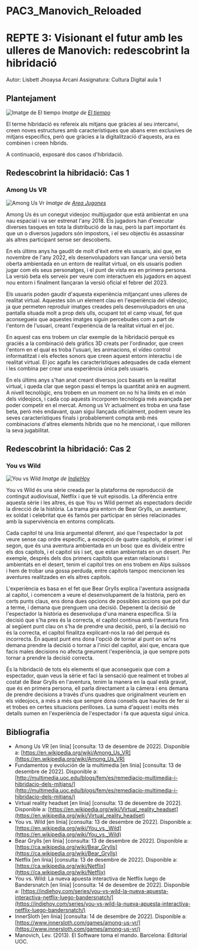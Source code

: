 # PAC3_Manovich_Reloaded
# REPTE 3: Visionant el futur amb les ulleres de Manovich: redescobrint la hibridació

Autor: Lisbett Jhoaysa Arcani
Assignatura: Cultura Digital aula 1

## Plantejament
![Imatge de El tiempo](https://www.eltiempo.com/files/image_1200_680/uploads/2019/12/07/5dec47012d257.jpeg)
*Imatge de [El tiempo](https://www.eltiempo.com/tecnosfera/novedades-tecnologia/como-sera-la-evolucion-tecnologica-para-la-decada-2020-2030-444186 "Pàgina d'origen")*

El terme hibridació es refereix als mitjans que gràcies al seu intercanvi, creen noves estructures amb característiques que abans eren exclusives de mitjans específics, però que gràcies a la digitalització d'aquests, ara es combinen i creen híbrids.

A continuació, exposaré dos casos d'hibridació.

## Redescobrint la hibridació: Cas 1

### Among Us VR
![Among Us Vr](https://areajugones.sport.es/wp-content/uploads/2021/12/among-us-vr.jpg)
*Imatge de [Area Jugones](https://areajugones.sport.es/videojuegos/among-us-vr-es-anunciado-por-sorpresa-sospechosos-en-realidad-virtual/ "Pàgina d'origen")*

Among Us és un conegut videojoc multijugador que està ambientat en una nau espacial i va ser estrenat l'any 2018. Els jugadors han d'executar diverses tasques en tota la distribució de la nau, però la part important és que un o diversos jugadors són impostors, i el seu objectiu és assassinar als altres participant sense ser descoberts.  
  
En els últims anys ha gaudit de molt d'èxit entre els usuaris, així que, en novembre de l'any 2022, els desenvolupadors van llançar una versió beta oberta ambientada en un entorn de realitat virtual, on els usuaris podien jugar com els seus personatges, i el punt de vista era en primera persona. La versió beta els serveix per veure com interactuen els jugadors en aquest nou entorn i finalment llançaran la versió oficial el febrer del 2023.  
  
Els usuaris poden gaudir d'aquesta experiència mitjançant unes ulleres de realitat virtual. Aquestes són un element clau en l'experiència del videojoc, ja que permeten reproduir imatges creades pels desenvolupadors en una pantalla situada molt a prop dels ulls, ocupant tot el camp visual, fet que aconsegueix que aquestes imatges siguin percebudes com a part de l'entorn de l'usuari, creant l'experiència de la realitat virtual en el joc.  
  
En aquest cas ens trobem un clar exemple de la hibridació perquè es graciés a la combinació dels gràfics 3D creats per l'ordinador, que creen l'entorn en el qual es troba l'usuari, les animacions, el vídeo control informatitzat i els efectes sonors que creen aquest entorn interactiu i de realitat virtual. El joc agafa les característiques adequades de cada element i les combina per crear una experiència única pels usuaris.  
  
En els últims anys s'han anat creant diversos jocs basats en la realitat virtual, i queda clar que segon passi el temps la quantitat anirà en augment. A nivell tecnològic, ens trobem en un moment on no hi ha límits en el món dels videojocs, i cada cop aquests incorporen tecnologia més avançada per poder competir en el mercat. Among  us  Vr actualment es troba en una fase beta, però més endavant, quan sigui llançada oficialment, podrem veure les seves característiques finals i probablement compta amb més combinacions d'altres elements híbrids que no he mencionat, i que milloren la seva jugabilitat.

## Redescobrint la hibridació: Cas 2
### You vs Wild 

![You vs Wild](https://indiehoy.com/wp-content/uploads/2019/03/you-vs-wild.jpg "Sèrie de Netflix")
*Imatge de [IndieHoy](https://indiehoy.com/series/you-vs-wild-la-nueva-apuesta-interactiva-netflix-luego-bandersnatch/ "Pàgina d'origen")*

You  vs  Wild és una sèrie creada per la plataforma de reproducció de contingut audiovisual, Netflix i que té vuit episodis. La diferència entre aquesta sèrie i les altres, és que You  vs  Wild permet als espectadors decidir la direcció de la història. La trama gira entorn de Bear  Grylls, un aventurer, ex soldat i celebritat que és famós per participar en sèries relacionades amb la supervivència en entorns complicats.  
  
Cada capítol té una línia argumental diferent, així que l'espectador la pot veure sense cap ordre específic, a excepció de quatre capítols, el primer i el segon, que és una aventura ambientada en un bosc que es divideix entre els dos capítols, i el capítol sis i set, que estan ambientats en un desert. Per exemple, després dels dos primers capítols que estan relacionats i ambientats en el desert, tenim el capítol tres on ens trobem en Alps suïssos i hem de trobar una gossa perduda, entre capítols tampoc mencionen les aventures realitzades en els altres capítols.  
  
L'experiència es basa en el fet que Bear  Grylls explica l'aventura assignada al capítol, i comencem a veure el desenvolupament de la història, però en certs punts claus, ens dona dues opcions de possibles accions que pot dur a terme, i demana que prenguem una decisió. Depenent la decisió de l'espectador la història es desenvolupa d'una manera específica. Si la decisió que s'ha pres és la correcta, el capítol continua amb l'aventura fins al següent punt clau on s'ha de prendre una decisió, però, si la decisió no és la correcta, el capítol finalitza explicant-nos la raó del perquè és incorrecta. En aquest punt ens dona l'opció de tornar al punt on se'ns demana prendre la decisió o tornar a l'inici del capítol, així que, encara que facis males decisions no afecta greument l'experiència, ja que sempre pots tornar a prendre la decisió correcta.  
  
És la hibridació de tots els elements el que aconsegueix que com a espectador, quan veus la sèrie et faci la sensació que realment et trobes al costat de Bear  Grylls en l'aventura, tenim la manera en la qual està gravat, que és en primera persona, ell parla directament a la càmera i ens demana de prendre decisions a través d'uns quadres que originalment veuríem en els videojocs, a més a més que sempre dona consells que hauries de fer si et trobes en certes situacions perilloses. La suma d'aquest i molts més detalls sumen en l'experiència de l'espectador i fa que aquesta sigui única.

## Bibliografia
- Among Us VR [en línia] [consulta: 13 de desembre de 2022]. Disponible a: [https://en.wikipedia.org/wiki/Among_Us_VR](https://en.wikipedia.org/wiki/Among_Us_VR)
- Fundamentos y evolución de la multimedia [en línia] [consulta: 13 de desembre de 2022]. Disponible a: [http://multimedia.uoc.edu/blogs/fem/es/remediacio-multimedia-i-hibridacio-dels-mitjans/](http://multimedia.uoc.edu/blogs/fem/es/remediacio-multimedia-i-hibridacio-dels-mitjans/)
- Virtual reality headset [en línia] [consulta: 13 de desembre de 2022]. Disponible a:
[https://en.wikipedia.org/wiki/Virtual_reality_headset](https://en.wikipedia.org/wiki/Virtual_reality_headset)
- You vs. Wild [en línia] [consulta: 13 de desembre de 2022]. Disponible a: [https://en.wikipedia.org/wiki/You_vs._Wild](https://en.wikipedia.org/wiki/You_vs._Wild)
- Bear Grylls [en línia] [consulta: 13 de desembre de 2022]. Disponible a:
[https://ca.wikipedia.org/wiki/Bear_Grylls](https://ca.wikipedia.org/wiki/Bear_Grylls)
- Netflix [en línia] [consulta: 13 de desembre de 2022]. Disponible a:
[https://ca.wikipedia.org/wiki/Netflix](https://ca.wikipedia.org/wiki/Netflix)
- You vs. Wild: La nueva apuesta interactiva de Netflix luego de Bandersnatch [en línia] [consulta: 14 de desembre de 2022]. Disponible a: [https://indiehoy.com/series/you-vs-wild-la-nueva-apuesta-interactiva-netflix-luego-bandersnatch/](https://indiehoy.com/series/you-vs-wild-la-nueva-apuesta-interactiva-netflix-luego-bandersnatch/)
- InnerSloth [en línia] [consulta: 14 de desembre de 2022]. Disponible a: [https://www.innersloth.com/games/among-us-vr/](https://www.innersloth.com/games/among-us-vr/)
- Manovich, Lev. (2013). El Software toma el mando. Barcelona: Editorial UOC.
